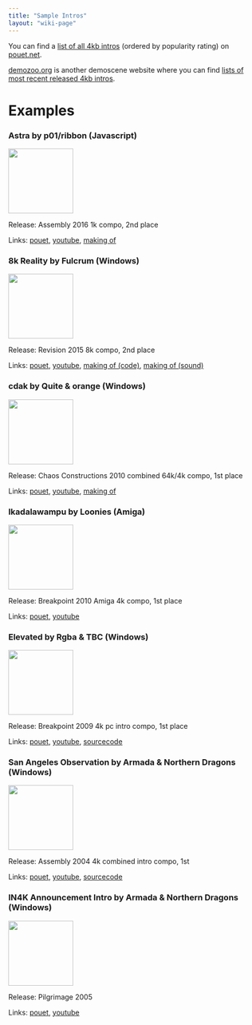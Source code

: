 ```yaml
---
title: "Sample Intros"
layout: "wiki-page"
---
```


You can find a [list of all 4kb intros](http://www.pouet.net/prodlist.php?type%5B0%5D=4k&order=thumbup) (ordered by popularity rating) on [pouet.net](http://pouet.net).

[demozoo.org](http://demozoo.org) is another demoscene website where you can find [lists of most recent released 4kb intros](https://demozoo.org/productions/?platform=&production_type=3&page=1&dir=desc).

# Examples

### Astra by p01/ribbon (Javascript)

<a href="http://www.pouet.net/prod.php?which=67907"><img src="http://content.pouet.net/files/screenshots/00067/00067907.png" height="130em" /></a>

Release: Assembly 2016 1k compo, 2nd place

Links: [pouet](http://www.pouet.net/prod.php?which=67907), [youtube](https://youtu.be/JOC7L91CxyU), [making of](http://www.p01.org/ASTRA/)

### 8k Reality by Fulcrum (Windows)

<a href="http://www.pouet.net/prod.php?which=65412"><img src="http://content.pouet.net/files/screenshots/00065/00065412.jpg" height="130em" /></a>

Release: Revision 2015 8k compo, 2nd place

Links: [pouet](http://www.pouet.net/prod.php?which=65412), [youtube](https://www.youtube.com/watch?v=lI-yGc6Ixr0), [making of (code)](http://www.fulcrum-demo.org/2015/8k-reality/), [making of (sound)](http://elblancosdigitaldreams.blogspot.pt/2015/04/getting-real-pt-1-are-we-crazy.html)

### cdak by Quite & orange (Windows)

<a href="http://www.pouet.net/prod.php?which=55758"><img src="http://content.pouet.net/files/screenshots/00055/00055758.jpg" height="130em" /></a>

Release: Chaos Constructions 2010 combined 64k/4k compo, 1st place

Links: [pouet](http://www.pouet.net/prod.php?which=55758), [youtube](http://www.youtube.com/watch?v=RCh3Q08HMfs), [making of](http://www.pouet.net/topic.php?which=7909)

### Ikadalawampu by Loonies (Amiga)

<a href="http://www.pouet.net/prod.php?which=54561"><img src="http://content.pouet.net/files/screenshots/00054/00054561.jpg" height="130em" /></a>

Release: Breakpoint 2010 Amiga 4k compo, 1st place

Links: [pouet](http://www.pouet.net/prod.php?which=54561), [youtube](http://www.youtube.com/watch?v=FublQwmMYVk)

### Elevated by Rgba & TBC (Windows)

<a href="http://www.pouet.net/prod.php?which=63860"><img src="http://content.pouet.net/files/screenshots/00052/00052938.jpg" height="130em" /></a>

Release: Breakpoint 2009 4k pc intro compo, 1st place

Links: [pouet](http://www.pouet.net/prod.php?which=63860), [youtube](https://www.youtube.com/watch?v=jB0vBmiTr6o), [sourcecode](https://github.com/in4k/rgba_tbc_elevated_source) 

### San Angeles Observation by Armada & Northern Dragons (Windows)

<a href="http://www.pouet.net/prod.php?which=13020"><img src="http://content.pouet.net/files/screenshots/00013/00013020.jpg" height="130em" /></a>

Release: Assembly 2004 4k combined intro compo, 1st

Links: [pouet](http://www.pouet.net/prod.php?which=13020), [youtube](http://youtu.be/vyPpYafz__k), [sourcecode](https://github.com/in4k/angeles-ogles_source)

### IN4K Announcement Intro by Armada & Northern Dragons (Windows)

<a href="http://www.pouet.net/prod.php?which=19068"><img src="http://content.pouet.net/files/screenshots/00019/00019068.png" height="130em" /></a>

Release: Pilgrimage 2005

Links: [pouet](http://www.pouet.net/prod.php?which=19068), [youtube](https://www.youtube.com/watch?v=kv3etzfovWo)

